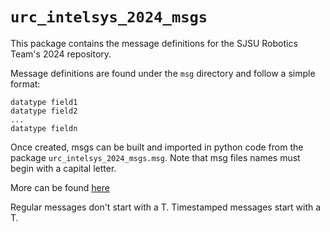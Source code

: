 # `urc_intelsys_2024_msgs`

This package contains the message definitions for the SJSU Robotics Team's 2024 repository.

Message definitions are found under the `msg` directory and follow a simple format:

```
datatype field1
datatype field2
...
datatype fieldn
```

Once created, msgs can be built and imported in python code from the package `urc_intelsys_2024_msgs.msg`. Note that msg files names must begin with a capital letter.

More can be found [here](https://docs.ros.org/en/humble/Tutorials/Beginner-Client-Libraries/Custom-ROS2-Interfaces.html)

Regular messages don't start with a T. Timestamped messages start with a T.
